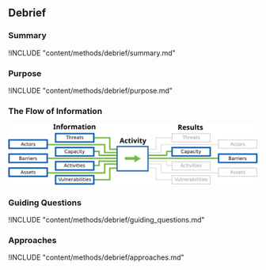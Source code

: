 ## Debrief

### Summary
!INCLUDE "content/methods/debrief/summary.md"

### Purpose
!INCLUDE "content/methods/debrief/purpose.md"

### The Flow of Information
![ Information Flow](content/images/info_flows/debrief.svg)

### Guiding Questions
!INCLUDE "content/methods/debrief/guiding_questions.md"

### Approaches
!INCLUDE "content/methods/debrief/approaches.md"

